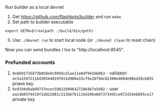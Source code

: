 Run builder as a local devnet

1. Get https://github.com/flashbots/builder and run `make`
2. Set path to builder executable
```
export GETH=$(realpath ./build/bin/geth)
```
3. Use `./devnet run` to start local node (or `./devnet clean` to reset chain)

Now you can send bundles / txs to "http://localhost:8545".

### Prefunded accounts

1. `0x8691735873b058e9c9959cd1ae11e0df941bb063` - validator
`dc5a15972116d30544019f651d900a33cf5e28f9dc81300e480de96bd28cb055` priave key
2. `0x9194d8ab69737ecec59632d9964272864b7e5d92` - user
`ea14b05f4419f1dd22081c213b67b11164296e607373445ce972419eb895ce17` private key


